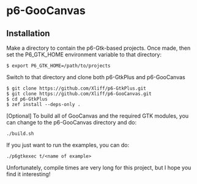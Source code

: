 # p6-GooCanvas

## Installation

Make a directory to contain the p6-Gtk-based projects. Once made, then set the P6_GTK_HOME environment variable to that directory:

```
$ export P6_GTK_HOME=/path/to/projects
```

Switch to that directory and clone both p6-GtkPlus and p6-GooCanvas

```
$ git clone https://github.com/Xliff/p6-GtkPlus.git
$ git clone https://github.com/Xliff/p6-GooCanvas.git
$ cd p6-GtkPlus
$ zef install --deps-only .
```

[Optional] To build all of GooCanvas and the required GTK modules, you can change to the p6-GooCanvas directory and do:

```
./build.sh
```

If you just want to run the examples, you can do:

```
./p6gtkexec t/<name of example>
```

Unfortunately, compile times are very long for this project, but I hope you find it interesting!
